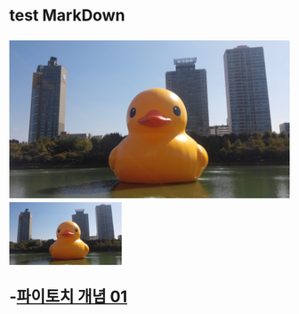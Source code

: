 <H1> test MarkDown

![RubberDuck](/main.jpg)
<img src="/main.jpg" width="40%" height="30%" title="px(픽셀) 크기 설정" alt="RubberDuck"></img>

-[파이토치 개념 01](https://github.com/xsiuns/py_tensor/blob/main/pytorch_learn00.ipynb, "pytorch_learn00 link")
